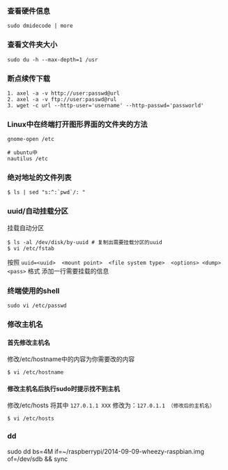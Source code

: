 
### 查看硬件信息 

```
sudo dmidecode | more 
```

### 查看文件夹大小 

```
sudo du -h --max-depth=1 /usr 
```

### 断点续传下载

```
1. axel -a -v http://user:passwd@url
2. axel -a -v ftp://user:passwd@rul
3. wget -c url --http-user='username' --http-passwd='passworld'
```

### Linux中在终端打开图形界面的文件夹的方法

```
gnome-open /etc

# ubuntu中
nautilus /etc
```
### 绝对地址的文件列表

```
$ ls | sed "s:^:`pwd`/: "
```

### uuid/自动挂载分区
挂载自动分区

```
$ ls -al /dev/disk/by-uuid # 复制出需要挂载分区的uuid
$ vi /etc/fstab
```
按照 `uuid=<uuid>  <mount point>  <file system type>  <options> <dump> <pass>` 格式 添加一行需要挂载的信息

### 终端使用的shell

```
sudo vi /etc/passwd
```

### 修改主机名

#### 首先修改主机名

修改/etc/hostname中的内容为你需要改的内容
```
$ vi /etc/hostname
```

#### 修改主机名后执行sudo时提示找不到主机

修改/etc/hosts
将其中 `127.0.1.1 XXX` 修改为：`127.0.1.1 （修改后的主机名）`
```
$ vi /etc/hosts
```

### dd

sudo dd bs=4M if=~/raspberrypi/2014-09-09-wheezy-raspbian.img of=/dev/sdb && sync
